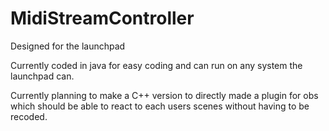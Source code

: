 # MidiStreamController
Designed for the launchpad

Currently coded in java for easy coding and can run on any system the launchpad can.

Currently planning to make a C++ version to directly made a plugin for obs which should be able to react to each users scenes without having to be recoded.
